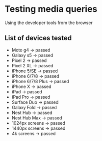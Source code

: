 # Testing media queries
Using the developer tools from the browser

## List of devices tested
- Moto g4 -> passed
- Galaxy s5 -> passed
- Pixel 2 -> passed
- Pixel 2 XL -> passed
- iPhone 5/SE -> passed
- iPhone 6/7/8 -> passed
- iPhone 6/7/8 Plus -> passed
- iPhone X -> passed
- iPad -> passed
- iPad Pro -> passed
- Surface Duo -> passed
- Galaxy Fold -> passed
- Nest Hub -> passed
- Nest Hub Max -> passed
- 1024px screens -> passed
- 1440px screens -> passed
- 4k screens -> passed
